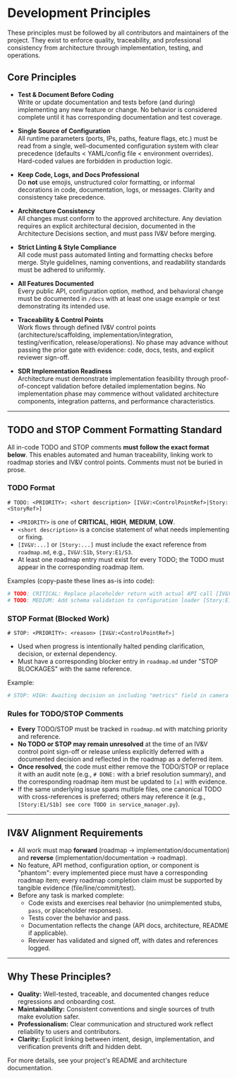 # Development Principles

These principles must be followed by all contributors and maintainers of the project. They exist to enforce quality, traceability, and professional consistency from architecture through implementation, testing, and operations.

## Core Principles

- **Test & Document Before Coding**  
  Write or update documentation and tests before (and during) implementing any new feature or change. No behavior is considered complete until it has corresponding documentation and test coverage.

- **Single Source of Configuration**  
  All runtime parameters (ports, IPs, paths, feature flags, etc.) must be read from a single, well-documented configuration system with clear precedence (defaults < YAML/config file < environment overrides). Hard-coded values are forbidden in production logic.

- **Keep Code, Logs, and Docs Professional**  
  Do **not** use emojis, unstructured color formatting, or informal decorations in code, documentation, logs, or messages. Clarity and consistency take precedence.

- **Architecture Consistency**  
  All changes must conform to the approved architecture. Any deviation requires an explicit architectural decision, documented in the Architecture Decisions section, and must pass IV&V before merging.

- **Strict Linting & Style Compliance**  
  All code must pass automated linting and formatting checks before merge. Style guidelines, naming conventions, and readability standards must be adhered to uniformly.

- **All Features Documented**  
  Every public API, configuration option, method, and behavioral change must be documented in `/docs` with at least one usage example or test demonstrating its intended use.

- **Traceability & Control Points**  
  Work flows through defined IV&V control points (architecture/scaffolding, implementation/integration, testing/verification, release/operations). No phase may advance without passing the prior gate with evidence: code, docs, tests, and explicit reviewer sign-off.

- **SDR Implementation Readiness**  
  Architecture must demonstrate implementation feasibility through proof-of-concept validation before detailed implementation begins. No implementation phase may commence without validated architecture components, integration patterns, and performance characteristics.

---

## TODO and STOP Comment Formatting Standard

All in-code TODO and STOP comments **must follow the exact format below**. This enables automated and human traceability, linking work to roadmap stories and IV&V control points. Comments must not be buried in prose.

### TODO Format

```
# TODO: <PRIORITY>: <short description> [IV&V:<ControlPointRef>|Story:<StoryRef>]
```

- `<PRIORITY>` is one of **CRITICAL**, **HIGH**, **MEDIUM**, **LOW**.
- `<short description>` is a concise statement of what needs implementing or fixing.
- `[IV&V:...]` or `[Story:...]` must include the exact reference from `roadmap.md`, e.g., `IV&V:S1b`, `Story:E1/S3`.
- At least one roadmap entry must exist for every TODO; the TODO must appear in the corresponding roadmap item.

Examples (copy-paste these lines as-is into code):
```python
# TODO: CRITICAL: Replace placeholder return with actual API call [IV&V:S1b]
# TODO: MEDIUM: Add schema validation to configuration loader [Story:E1/S1b]
```

### STOP Format (Blocked Work)

```
# STOP: <PRIORITY>: <reason> [IV&V:<ControlPointRef>]
```

- Used when progress is intentionally halted pending clarification, decision, or external dependency.
- Must have a corresponding blocker entry in `roadmap.md` under "STOP BLOCKAGES" with the same reference.

Example:
```python
# STOP: HIGH: Awaiting decision on including "metrics" field in camera status response [IV&V:S2]
```

### Rules for TODO/STOP Comments

- **Every** TODO/STOP must be tracked in `roadmap.md` with matching priority and reference. 
- **No TODO or STOP may remain unresolved** at the time of an IV&V control point sign-off or release unless explicitly deferred with a documented decision and reflected in the roadmap as a deferred item.
- **Once resolved**, the code must either remove the TODO/STOP or replace it with an audit note (e.g., `# DONE:` with a brief resolution summary), and the corresponding roadmap item must be updated to `[x]` with evidence.
- If the same underlying issue spans multiple files, one canonical TODO with cross-references is preferred; others may reference it (e.g., `[Story:E1/S1b] see core TODO in service_manager.py`).

---

## IV&V Alignment Requirements

- All work must map **forward** (roadmap → implementation/documentation) and **reverse** (implementation/documentation → roadmap).
- No feature, API method, configuration option, or component is "phantom": every implemented piece must have a corresponding roadmap item; every roadmap completion claim must be supported by tangible evidence (file/line/commit/test).
- Before any task is marked complete:
  - Code exists and exercises real behavior (no unimplemented stubs, `pass`, or placeholder responses).
  - Tests cover the behavior and pass.
  - Documentation reflects the change (API docs, architecture, README if applicable).
  - Reviewer has validated and signed off, with dates and references logged.

---

## Why These Principles?

- **Quality:** Well-tested, traceable, and documented changes reduce regressions and onboarding cost.
- **Maintainability:** Consistent conventions and single sources of truth make evolution safer.
- **Professionalism:** Clear communication and structured work reflect reliability to users and contributors.
- **Clarity:** Explicit linking between intent, design, implementation, and verification prevents drift and hidden debt.

For more details, see your project's README and architecture documentation.
